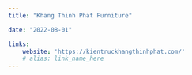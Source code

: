```yaml
---
title: "Khang Thinh Phat Furniture"

date: "2022-08-01"

links:
    website: 'https://kientruckhangthinhphat.com/'
    # alias: link_name_here
---
```


